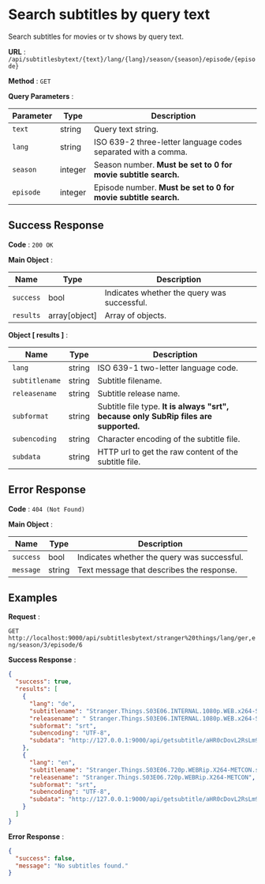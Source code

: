 # Search subtitles by query text

Search subtitles for movies or tv shows by query text.

**URL** : `/api/subtitlesbytext/{text}/lang/{lang}/season/{season}/episode/{episode}`

**Method** : `GET`

**Query Parameters** :

| Parameter | Type    | Description                                                     |
| --------- | ------- | --------------------------------------------------------------- |
| `text`    | string  | Query text string.                                              |
| `lang`    | string  | ISO 639-2 three-letter language codes separated with a comma.   |
| `season`  | integer | Season number. **Must be set to 0 for movie subtitle search.**  |
| `episode` | integer | Episode number. **Must be set to 0 for movie subtitle search.** |

## Success Response

**Code** : `200 OK`

**Main Object** :

| Name      | Type          | Description                                 |
| --------- | ------------- | ------------------------------------------- |
| `success` | bool          | Indicates whether the query was successful. |
| `results` | array[object] | Array of objects.                           |

**Object [ results ]** :

| Name           | Type   | Description                                                                          |
| -------------- | ------ | ------------------------------------------------------------------------------------ |
| `lang`         | string | ISO 639-1 two-letter language code.                                                  |
| `subtitlename` | string | Subtitle filename.                                                                   |
| `releasename`  | string | Subtitle release name.                                                               |
| `subformat`    | string | Subtitle file type. **It is always "srt", because only SubRip files are supported.** |
| `subencoding`  | string | Character encoding of the subtitle file.                                             |
| `subdata`      | string | HTTP url to get the raw content of the subtitle file.                                |

## Error Response

**Code** : `404 (Not Found)`

**Main Object** :

| Name      | Type   | Description                                 |
| --------- | ------ | ------------------------------------------- |
| `success` | bool   | Indicates whether the query was successful. |
| `message` | string | Text message that describes the response.   |

## Examples

**Request** :

`GET http://localhost:9000/api/subtitlesbytext/stranger%20things/lang/ger,eng/season/3/episode/6`

**Success Response** :

```json
{
  "success": true,
  "results": [
    {
      "lang": "de",
      "subtitlename": "Stranger.Things.S03E06.INTERNAL.1080p.WEB.x264-STRiFE.srt",
      "releasename": " Stranger.Things.S03E06.INTERNAL.1080p.WEB.x264-STRiFE",
      "subformat": "srt",
      "subencoding": "UTF-8",
      "subdata": "http://127.0.0.1:9000/api/getsubtitle/aHR0cDovL2RsLm9wZW5zdWJ0aXRsZXMub3JnL2VuL2Rvd25sb2FkL3NyYy1hcGkvdnJmLWY1NjUwYmMyL3NpZC1CbzZ6emV5T1pTZlVtLU9BM2E5NUsxYndzTzQvc3ViYWQvNzgyMjY3OQ==/encode/UTF-8/subtitle.srt"
    },
    {
      "lang": "en",
      "subtitlename": "Stranger.Things.S03E06.720p.WEBRip.X264-METCON.srt",
      "releasename": "Stranger.Things.S03E06.720p.WEBRip.X264-METCON",
      "subformat": "srt",
      "subencoding": "UTF-8",
      "subdata": "http://127.0.0.1:9000/api/getsubtitle/aHR0cDovL2RsLm9wZW5zdWJ0aXRsZXMub3JnL2VuL2Rvd25sb2FkL3NyYy1hcGkvdnJmLWY1NTEwYmI4L3NpZC1CbzZ6emV5T1pTZlVtLU9BM2E5NUsxYndzTzQvc3ViYWQvNzgyMjQxNw==/encode/UTF-8/subtitle.srt"
    }
  ]
}
```

**Error Response** :

```json
{
  "success": false,
  "message": "No subtitles found."
}
```
